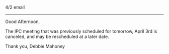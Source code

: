 4/2 email

----

Good Afternoon,

The IPC meeting that was previously scheduled for tomorrow,  April 3rd is canceled, and may be rescheduled at a later date.

Thank you,
Debbie Mahoney







